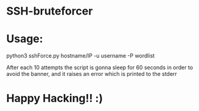 # SSH-bruteforcer

# Usage: 
python3 sshForce.py hostname/IP -u username -P wordlist

After each 10 attempts the script is gonna sleep for 60 seconds in order to avoid the banner, 
and it raises an error which is printed to the stderr

# Happy Hacking!! :)
